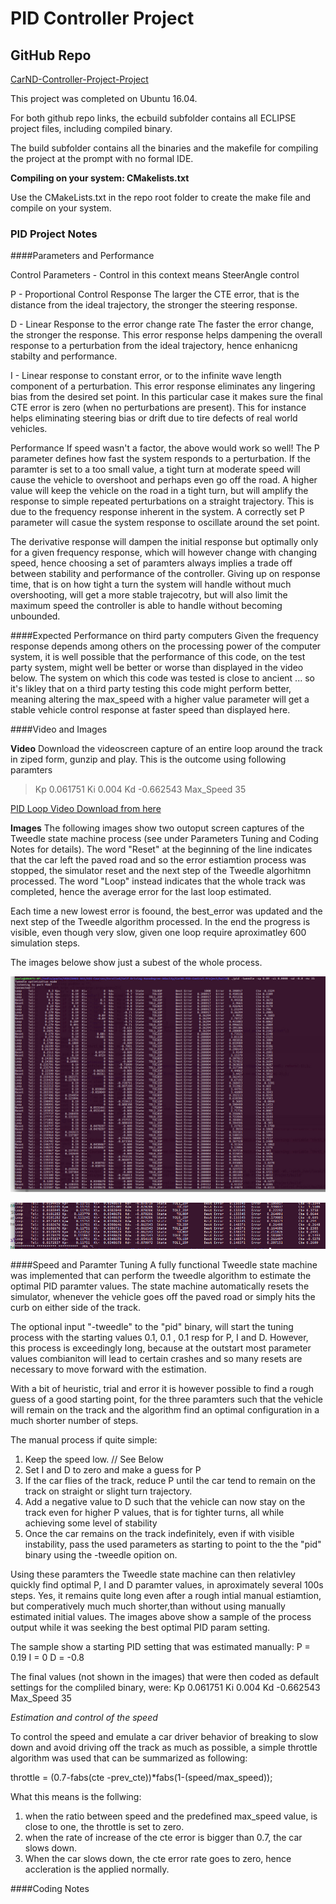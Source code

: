 # PID Controller Project
## GitHub Repo
[CarND-Controller-Project-Project](https://github.com/QuantumCoherence/CarND-PID-Control-Project)


This project was completed on Ubuntu 16.04.

For both github repo links, the ecbuild subfolder contains all ECLIPSE project files, including compiled binary.

The build subfolder contains all the binaries and the makefile for compiling the project at the prompt with no formal IDE. 

**Compiling on your system: CMakelists.txt**

Use the CMakeLists.txt in the repo root folder to create the make file and compile on your system.


### PID Project  Notes	

####Parameters and Performance

Control Parameters - Control in this context means SteerAngle control

P - Proportional Control Response
The larger the CTE error, that is the distance from the ideal trajectory, the stronger the steering response.

D - Linear Response to the error change rate
The faster the error change, the stronger the response. This error response helps dampening the overall response to a perturbation from the ideal trajectory, hence enhanicng stabilty and performance.

I - Linear response to constant error, or to the infinite wave length component of a perturbation.
This error response eliminates any lingering bias from the desired set point. In this particular case it makes sure the final CTE error is zero (when no perturbations are present). This for instance helps eliminating steering bias or drift due to tire defects of real world vehicles.

Performance
If speed wasn't a factor, the above would work so well!
The P parameter defines how fast the system responds to a perturbation. If the paramter is set to a too small value, a tight turn at moderate speed will cause the vehicle to overshoot and perhaps even go off the road.
A higher value will keep the vehicle on the road in a tight turn, but will amplify the response to simple repeated perturbations on a straight trajectory. This is due to the frequency response inherent in the system. A correctly set P parameter will casue the system response to oscillate around the set point. 

The derivative response will dampen the initial response but optimally only for a given frequency response, which will however change with changing speed, hence choosing a set of paramters always implies a trade off between stability and performance of the controller.
Giving up on response time, that is on how tight a turn the system will handle without much overshooting, will get a more stable trajecotry, but will also limit the maximum speed the controller is able to handle without becoming unbounded.


####Expected Performance on third party computers
Given the frequency response depends among others on the processing power of the computer system, it is well possible that the performance of this code, on  the test party system, might well be better or worse than displayed in the video below.
The system on which this code was tested is close to ancient ... so it's likley that on a third party testing this code might perform better, meaning altering the max_speed with a higher value parameter will get a stable vehicle control response at faster speed than displayed here.

####Video and Images

**Video**
Download the videoscreen capture of an entire loop around the track in ziped form, gunzip and play.
This is the outcome using following paramters 
> Kp  0.061751
> Ki  0.004
> Kd  -0.662543
> Max_Speed 35

[PID Loop Video Download from here](https://github.com/QuantumCoherence/CarND-PID-Control-Project/blob/master/vokoscreen-2018-06-01_21-37-30.mkv.gz)

**Images**
The following images show two outoput screen captures of the Tweedle state machine process (see under Parameters Tuning and Coding Notes for details).
The word "Reset" at the beginning of the line indicates that the car left the paved road and so the error estiamtion process was stopped, the simulator reset and the next step of the Tweedle algorhitmn processed.
The word "Loop" instead indicates that the whole track was completed, hence the average error for the last loop estimated.

Each time a new lowest error is foound, the best_error was updated and the next step of the Tweedle algorithm processed. In the end the progress is visible, even though very slow, given one loop require aproximatley 600 simulation steps.

The images belowe show just a subest of the whole process.




![Tweedle Process Output sample 1](https://github.com/QuantumCoherence/CarND-PID-Control-Project/blob/master/Tweedle%20Output.jpg?raw=true)


![Tweedle Process Output sample 2](https://github.com/QuantumCoherence/CarND-PID-Control-Project/blob/master/Tweedle%20Output2.jpg?raw=true)

####Speed and Paramter Tuning
A fully functional Tweedle state machine was implemented that can perform the tweedle algorithm to estimate the optimal PID paramter values. The state machine automatically resets the simulator, whenever the vehicle goes off the paved road or simply hits the curb on either side of the track.

The optional input "-tweedle" to the "pid" binary, will start the tuning process with the starting values 0.1, 0.1 , 0.1 resp for P, I and D. However, this process is exceedingly long, because at the outstart most parameter values combianiton will lead to certain crashes and so many resets are necessary to move forward with the estimation.

With a bit of heuristic, trial and error it is however possible to find a rough guess of a good starting point, for the three paramters such that the vehicle will remain on the track and the algorithm find an optimal configuration in a much shorter number of steps.

The manual process if quite simple:

1. Keep the speed low. // See Below
2. Set I and D to zero and make a guess for P
2. If the car flies of the track, reduce P until the car tend to remain on the track on straight or slight turn trajectory.
3. Add a negative value to D such that the vehicle can now stay on the track even for higher P values, that is for tighter turns, all while achieving some level of stability
4. Once the car remains on the track indefinitely, even if with visible instability, pass the used parameters as starting to point to the the "pid" binary using the -tweedle opition on.


Using these paramters the Tweedle state machine can then relativley quickly find optimal P, I and D paramter values, in aproximately several 100s steps. Yes, it remains quite long even after a rough intial manual estiamtion, but comperatively much much shorter,than without using manually estimated initial values.
The images above show a sample of the process output while it was seeking the best optimal PID param setting.

The sample show a starting PID setting that was estimated manually:
P = 0.19
I = 0
D = -0.8

The final values (not shown in the images) that were then coded as default settings for the compliled binary, were:
Kp  0.061751
Ki  0.004
Kd  -0.662543
Max_Speed 35

*Estimation and control of the speed*

To control the speed and emulate a car driver behavior of breaking to slow down and avoid driving off the track as much as possible, a simple throttle algorithm was used that can be summarized as following:

throttle = (0.7-fabs(cte -prev_cte))*fabs(1-(speed/max_speed));

What this means is the follwing: 

1. when the ratio between speed and the predefined max_speed value, is close to one, the throttle is set to zero.
2. when the rate of increase of the cte error is bigger than 0.7, the car slows down.
3. When the car slows down, the cte error rate goes to zero, hence accleration is the applied normally.




####Coding Notes